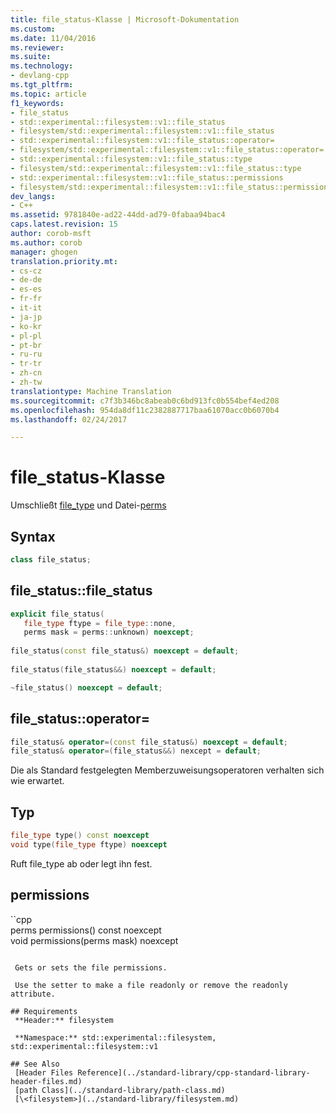```yaml
---
title: file_status-Klasse | Microsoft-Dokumentation
ms.custom: 
ms.date: 11/04/2016
ms.reviewer: 
ms.suite: 
ms.technology:
- devlang-cpp
ms.tgt_pltfrm: 
ms.topic: article
f1_keywords:
- file_status
- std::experimental::filesystem::v1::file_status
- filesystem/std::experimental::filesystem::v1::file_status
- std::experimental::filesystem::v1::file_status::operator=
- filesystem/std::experimental::filesystem::v1::file_status::operator=
- std::experimental::filesystem::v1::file_status::type
- filesystem/std::experimental::filesystem::v1::file_status::type
- std::experimental::filesystem::v1::file_status::permissions
- filesystem/std::experimental::filesystem::v1::file_status::permissions
dev_langs:
- C++
ms.assetid: 9781840e-ad22-44dd-ad79-0fabaa94bac4
caps.latest.revision: 15
author: corob-msft
ms.author: corob
manager: ghogen
translation.priority.mt:
- cs-cz
- de-de
- es-es
- fr-fr
- it-it
- ja-jp
- ko-kr
- pl-pl
- pt-br
- ru-ru
- tr-tr
- zh-cn
- zh-tw
translationtype: Machine Translation
ms.sourcegitcommit: c7f3b346bc8abeab0c6bd913fc0b554bef4ed208
ms.openlocfilehash: 954da8df11c2382887717baa61070acc0b6070b4
ms.lasthandoff: 02/24/2017

---
```

# <a name="filestatus-class"></a>file_status-Klasse
Umschließt [file_type](../standard-library/filesystem-enumerations.md#filesystem__file_type) und Datei-[perms](../standard-library/filesystem-enumerations.md#filesystem__perms)  
  
## <a name="syntax"></a>Syntax  
  
```cpp  
class file_status;  
```  
  
## <a name="filestatusfilestatus"></a>file_status::file_status  
  
```cpp  
explicit file_status(  
   file_type ftype = file_type::none,  
   perms mask = perms::unknown) noexcept;  
  
file_status(const file_status&) noexcept = default;  
  
file_status(file_status&&) noexcept = default; 

~file_status() noexcept = default; 
```  
  
## <a name="filestatusoperator"></a>file_status::operator=  
  
```cpp  
file_status& operator=(const file_status&) noexcept = default;  
file_status& operator=(file_status&&) nexcept = default;  
```  
  
 Die als Standard festgelegten Memberzuweisungsoperatoren verhalten sich wie erwartet.  
  
## <a name="type"></a>Typ  
  
```cpp  
file_type type() const noexcept  
void type(file_type ftype) noexcept  
```  
  
 Ruft file_type ab oder legt ihn fest.  
  
## <a name="permissions"></a>permissions  
  
``cpp  
perms permissions() const noexcept  
void permissions(perms mask) noexcept   
```  
  
 Gets or sets the file permissions.  
  
 Use the setter to make a file readonly or remove the readonly attribute.  
  
## Requirements  
 **Header:** filesystem  
  
 **Namespace:** std::experimental::filesystem, std::experimental::filesystem::v1  
  
## See Also  
 [Header Files Reference](../standard-library/cpp-standard-library-header-files.md)   
 [path Class](../standard-library/path-class.md)   
 [\<filesystem>](../standard-library/filesystem.md)



